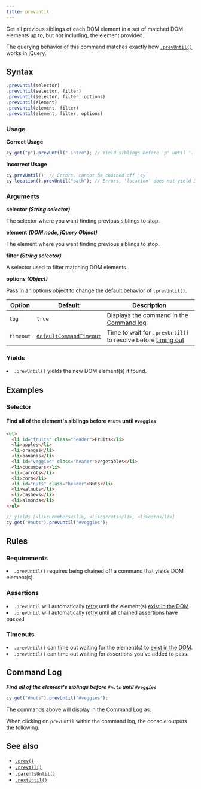 ```yaml
---
title: prevUntil
---
```


Get all previous siblings of each DOM element in a set of matched DOM elements up to, but not including, the element provided.

<Alert type="info">

The querying behavior of this command matches exactly how [`.prevUntil()`](http://api.jquery.com/prevUntil) works in jQuery.

</Alert>

## Syntax

```javascript
.prevUntil(selector)
.prevUntil(selector, filter)
.prevUntil(selector, filter, options)
.prevUntil(element)
.prevUntil(element, filter)
.prevUntil(element, filter, options)
```

### Usage

**<Icon name="check-circle" color="green"></Icon> Correct Usage**

```javascript
cy.get("p").prevUntil(".intro"); // Yield siblings before 'p' until '.intro'
```

**<Icon name="exclamation-triangle" color="red"></Icon> Incorrect Usage**

```javascript
cy.prevUntil(); // Errors, cannot be chained off 'cy'
cy.location().prevUntil("path"); // Errors, 'location' does not yield DOM element
```

### Arguments

**<Icon name="angle-right"></Icon> selector** **_(String selector)_**

The selector where you want finding previous siblings to stop.

**<Icon name="angle-right"></Icon> element** **_(DOM node, jQuery Object)_**

The element where you want finding previous siblings to stop.

**<Icon name="angle-right"></Icon> filter** **_(String selector)_**

A selector used to filter matching DOM elements.

**<Icon name="angle-right"></Icon> options** **_(Object)_**

Pass in an options object to change the default behavior of `.prevUntil()`.

| Option    | Default                                                              | Description                                                                              |
| --------- | -------------------------------------------------------------------- | ---------------------------------------------------------------------------------------- |
| `log`     | `true`                                                               | Displays the command in the [Command log](/guides/core-concepts/test-runner#Command-Log) |
| `timeout` | [`defaultCommandTimeout`](/guides/references/configuration#Timeouts) | Time to wait for `.prevUntil()` to resolve before [timing out](#Timeouts)                |

### Yields [<Icon name="question-circle"/>](introduction-to-cypress#Subject-Management)

<List><li>`.prevUntil()` yields the new DOM element(s) it found.</li></List>

## Examples

### Selector

#### Find all of the element's siblings before `#nuts` until `#veggies`

```html
<ul>
  <li id="fruits" class="header">Fruits</li>
  <li>apples</li>
  <li>oranges</li>
  <li>bananas</li>
  <li id="veggies" class="header">Vegetables</li>
  <li>cucumbers</li>
  <li>carrots</li>
  <li>corn</li>
  <li id="nuts" class="header">Nuts</li>
  <li>walnuts</li>
  <li>cashews</li>
  <li>almonds</li>
</ul>
```

```javascript
// yields [<li>cucumbers</li>, <li>carrots</li>, <li>corn</li>]
cy.get("#nuts").prevUntil("#veggies");
```

## Rules

### Requirements [<Icon name="question-circle"/>](introduction-to-cypress#Chains-of-Commands)

<List><li>`.prevUntil()` requires being chained off a command that yields DOM element(s).</li></List>

### Assertions [<Icon name="question-circle"/>](introduction-to-cypress#Assertions)

<List><li>`.prevUntil` will automatically [retry](/guides/core-concepts/retry-ability) until the element(s) [exist in the DOM](/guides/core-concepts/introduction-to-cypress#Default-Assertions)</li><li>`.prevUntil` will automatically [retry](/guides/core-concepts/retry-ability) until all chained assertions have passed</li></List>

### Timeouts [<Icon name="question-circle"/>](introduction-to-cypress#Timeouts)

<List><li>`.prevUntil()` can time out waiting for the element(s) to [exist in the DOM](/guides/core-concepts/introduction-to-cypress#Default-Assertions).</li><li>`.prevUntil()` can time out waiting for assertions you've added to pass.</li></List>

## Command Log

**_Find all of the element's siblings before `#nuts` until `#veggies`_**

```javascript
cy.get("#nuts").prevUntil("#veggies");
```

The commands above will display in the Command Log as:

<DocsImage src="/img/api/prevuntil/prev-until-finding-elements-in-command-log.png" alt="Command Log prevUntil" ></DocsImage>

When clicking on `prevUntil` within the command log, the console outputs the following:

<DocsImage src="/img/api/prevuntil/console-log-previous-elements-until-defined-el.png" alt="Console Log prevUntil" ></DocsImage>

## See also

- [`.prev()`](/api/commands/prev)
- [`.prevAll()`](/api/commands/prevall)
- [`.parentsUntil()`](/api/commands/parentsuntil)
- [`.nextUntil()`](/api/commands/nextuntil)

